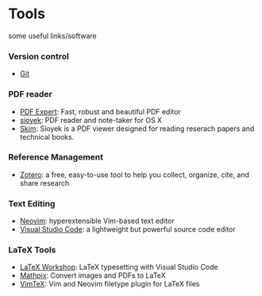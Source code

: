 # Tools


some useful links/software

### Version control

- [Git](https://git-scm.com)

### PDF reader

- [PDF Expert](https://pdfexpert.com/): Fast, robust and beautiful PDF editor
- [sioyek](https://skim-app.sourceforge.io/): PDF reader and note-taker for OS X
- [Skim](https://github.com/ahrm/sioyek/releases/): Sioyek is a PDF viewer designed for reading reserach papers and technical books.

### Reference Management

- [Zotero](https://www.zotero.org/): a free, easy-to-use tool to help you
  collect, organize, cite, and share research

### Text Editing

- [Neovim](https://neovim.io/): hyperextensible Vim-based text editor
- [Visual Studio Code](https://code.visualstudio.com/): a lightweight but powerful source code editor

### LaTeX Tools

- [LaTeX Workshop](https://github.com/James-Yu/LaTeX-Workshop/): LaTeX typesetting with Visual Studio Code
- [Mathpix](https://mathpix.com/): Convert images and PDFs to LaTeX
- [VimTeX](https://github.com/lervag/vimtex/): Vim and Neovim filetype plugin for LaTeX files

